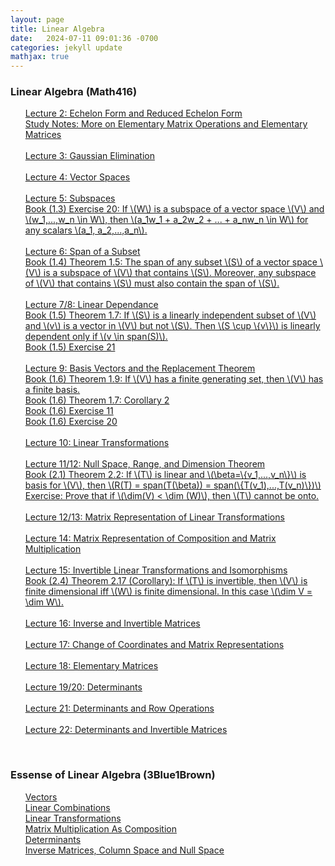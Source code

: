 ```yaml
---
layout: page
title: Linear Algebra
date:   2024-07-11 09:01:36 -0700
categories: jekyll update
mathjax: true
---
```

<!------------------------------------------------------------------->  
<h3> Linear Algebra (Math416) </h3>
<ul style="list-style-type:none;">
	   <li><a href="/jekyll/update/2024/07/21/lec02-rref.html">
        Lecture 2: Echelon Form and Reduced Echelon Form
       </a></li>
       <li><a href="/jekyll/update/2024/07/23/elementary-matrices.html">
        Study Notes: More on Elementary Matrix Operations and Elementary Matrices
       </a></li>
	   <!------------------------------------------------------------------->  
	   <br>
       <li><a href="/jekyll/update/2024/07/22/lec03-gaussian-elimination.html">
        Lecture 3: Gaussian Elimination
       </a></li>
	   <!------------------------------------------------------------------->  
	   <br>
       <li><a href="/jekyll/update/2024/07/17/lec04-vector-spaces.html">
        Lecture 4: Vector Spaces
       </a></li>
	   <!------------------------------------------------------------------->  
	   <br>
       <li><a href="/jekyll/update/2024/07/19/lec05-subspaces.html">
        Lecture 5: Subspaces
       </a></li>
       <li><a href="/jekyll/update/2024/08/16/lec05-exercise-20.html">
        Book (1.3) Exercise 20: If \(W\) is a subspace of a vector space \(V\) and \(w_1,...,w_n \in W\), then \(a_1w_1 + a_2w_2 + ... + a_nw_n \in W\) for any scalars \(a_1, a_2,...,a_n\).
       </a></li>
	   <!------------------------------------------------------------------->  
	   <br>
       <li><a href="/jekyll/update/2024/07/20/lec06-span-of-a-subset.html">
        Lecture 6: Span of a Subset
       </a></li>
       <li><a href="/jekyll/update/2024/08/15/lec06-theorem-1.5.html">
        Book (1.4) Theorem 1.5: The span of any subset \(S\) of a vector space \(V\) is a subspace of \(V\) that contains \(S\). Moreover, any subspace of \(V\) that contains \(S\) must also contain the span of \(S\).
       </a></li>
	   <!------------------------------------------------------------------->  
	   <br>
       <li><a href="/jekyll/update/2024/07/24/lec07-linear-dependance.html">
        Lecture 7/8: Linear Dependance
       </a></li>
       <li><a href="/jekyll/update/2024/07/31/1-6-theorem-1.7.html">
        Book (1.5) Theorem 1.7: If \(S\) is a linearly independent subset of \(V\) and \(v\) is a vector in \(V\) but not \(S\). Then \(S \cup \{v\}\) is linearly dependent only if \(v \in span(S)\).
       </a></li>
       <li><a href="/jekyll/update/2024/08/01/1-5-ex-21.html">
        Book (1.5) Exercise 21
       </a></li>
	   <!------------------------------------------------------------------->  
	   <br>
       <li><a href="/jekyll/update/2024/07/26/lec09-basis-vectors-replacement-theorem.html">
        Lecture 9: Basis Vectors and the Replacement Theorem
       </a></li>
       <li><a href="/jekyll/update/2024/07/30/1-6-theorem-1.9.html">
        Book (1.6) Theorem 1.9: If \(V\) has a finite generating set, then \(V\) has a finite basis.
       </a></li>
       <li><a href="/jekyll/update/2024/08/02/1-6-corollary-2.html">
        Book (1.6) Theorem 1.7: Corollary 2
       </a></li>
       <li><a href="/jekyll/update/2024/08/04/1-6-ex-11.html">
        Book (1.6) Exercise 11
       </a></li>
       <li><a href="/jekyll/update/2024/08/03/1-6-ex-20.html">
        Book (1.6) Exercise 20
       </a></li>
	   <!------------------------------------------------------------------->  
	   <br>
       <li><a href="/jekyll/update/2024/07/27/lec10-linear-transformations.html">
        Lecture 10: Linear Transformations
       </a></li>
	   <!------------------------------------------------------------------->  
	   <br>
       <li><a href="/jekyll/update/2024/07/28/lec11-null-space-range-and-dimension-theorem.html">
        Lecture 11/12: Null Space, Range, and Dimension Theorem
       </a></li>
       <li><a href="/jekyll/update/2024/08/14/lec11-theorem-2.2.html">
        Book (2.1) Theorem 2.2: If \(T\) is linear and \(\beta=\{v_1,...,v_n\}\) is basis for \(V\), then \(R(T) = span(T(\beta)) = span(\{T(v_1),...,T(v_n)\})\) 
       </a></li>
       <li><a href="/jekyll/update/2024/08/12/lec11-ex-0.html">
        Exercise: Prove that if \(\dim(V) < \dim (W)\), then \(T\) cannot be onto.
       </a></li>
	   <!------------------------------------------------------------------->  
	   <br>
       <li><a href="/jekyll/update/2024/08/05/lec13-more-linear-transformations.html">
        Lecture 12/13: Matrix Representation of Linear Transformations
       </a></li>
	   <!--
       <li><a href="/jekyll/update/2024/08/17/lec13-exercise-12.html">
        Book (2.2) Exercise 12
       </a></li>
	   -->
	   <!------------------------------------------------------------------->  
	   <br>
       <li><a href="/jekyll/update/2024/08/06/lec14-composition-matrix-multiplication.html">
        Lecture 14: Matrix Representation of Composition and Matrix Multiplication
       </a></li>
	   <!------------------------------------------------------------------->  
	   <br>
       <li><a href="/jekyll/update/2024/08/07/lec15-inverse-and-invertible-linear-maps.html">
        Lecture 15: Invertible Linear Transformations and Isomorphisms
       </a></li>
       <li><a href="/jekyll/update/2024/08/13/lec15-corollary-2.17.html">
        Book (2.4) Theorem 2.17 (Corollary): If \(T\) is invertible, then \(V\) is finite dimensional iff \(W\) is finite dimensional. In this case \(\dim V = \dim W\).
       </a></li>
	   <!------------------------------------------------------------------->  
	   <br>
       <li><a href="/jekyll/update/2024/08/08/lec16-inverse-and-invertible-matrices.html">
        Lecture 16: Inverse and Invertible Matrices
       </a></li>
	   <!------------------------------------------------------------------->  
	   <br>
       <li><a href="/jekyll/update/2024/08/09/lec17-change-of-coordinates.html">
        Lecture 17: Change of Coordinates and Matrix Representations
       </a></li>
	   <!------------------------------------------------------------------->  
	   <br>
       <li><a href="/jekyll/update/2024/08/10/lec18-elementary-matrices.html">
        Lecture 18: Elementary Matrices
       </a></li>
	   <!------------------------------------------------------------------->  
	   <br>
       <li><a href="/jekyll/update/2024/08/11/lec19-determinants.html">
        Lecture 19/20: Determinants
       </a></li>
	   <!------------------------------------------------------------------->  
	   <br>
       <li><a href="/jekyll/update/2024/08/18/lec21-determinants-row-operations.html">
        Lecture 21: Determinants and Row Operations
       </a></li>
	   <!------------------------------------------------------------------->  
	   <br>
       <li><a href="/jekyll/update/2024/08/19/lec22-determinants-invertible-matrices.html">
        Lecture 22: Determinants and Invertible Matrices
       </a></li>
   </ul>
<br>
<!------------------------------------------------------------------->  
<h3> Essense of Linear Algebra (3Blue1Brown) </h3>
<ul style="list-style-type:none;">
       <li><a href="/jekyll/update/2023/09/11/vectors.html">
           Vectors
       </a></li>
       <li><a href="/jekyll/update/2023/09/12/linear-combinations.html">
           Linear Combinations
       </a></li>
       <li><a href="/jekyll/update/2023/09/22/linear-transformations.html">
           Linear Transformations
       </a></li>
       <li><a href="/jekyll/update/2023/09/25/matrix-multiplication-as-composition.html">
           Matrix Multiplication As Composition
       </a></li>
       <li><a href="/jekyll/update/2023/09/26/determinants.html">
           Determinants
       </a></li>
       <li><a href="/jekyll/update/2023/09/27/system-of-linear-equations.html">
           Inverse Matrices, Column Space and Null Space 
       </a></li>
	   <!--
       <li><a href="/jekyll/update/2023/09/29/dot-product.html">
           Dot Product
       </a></li>
       <li><a href="/jekyll/update/2023/10/02/cross-product.html">
           Cross Product
       </a></li>
	   -->
   </ul>
<br>